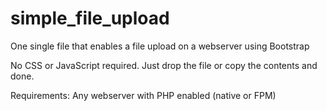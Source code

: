 # simple_file_upload
One single file that enables a file upload on a webserver using Bootstrap 

No CSS or JavaScript required. Just drop the file or copy the contents and done.

Requirements: Any webserver with PHP enabled (native or FPM)
